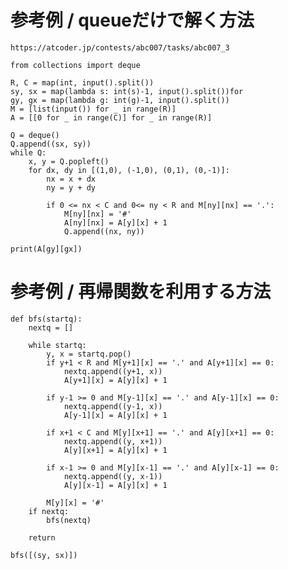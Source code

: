 # 参考例 / queueだけで解く方法
    https://atcoder.jp/contests/abc007/tasks/abc007_3

    from collections import deque

    R, C = map(int, input().split())
    sy, sx = map(lambda s: int(s)-1, input().split())for 
    gy, gx = map(lambda g: int(g)-1, input().split())
    M = [list(input()) for _ in range(R)]
    A = [[0 for _ in range(C)] for _ in range(R)]

    Q = deque()
    Q.append((sx, sy))
    while Q:
        x, y = Q.popleft()
        for dx, dy in [(1,0), (-1,0), (0,1), (0,-1)]:
            nx = x + dx
            ny = y + dy
            
            if 0 <= nx < C and 0<= ny < R and M[ny][nx] == '.':
                M[ny][nx] = '#'
                A[ny][nx] = A[y][x] + 1
                Q.append((nx, ny))

    print(A[gy][gx])


# 参考例 / 再帰関数を利用する方法
    def bfs(startq):
        nextq = []
        
        while startq:
            y, x = startq.pop()
            if y+1 < R and M[y+1][x] == '.' and A[y+1][x] == 0:
                nextq.append((y+1, x))
                A[y+1][x] = A[y][x] + 1 

            if y-1 >= 0 and M[y-1][x] == '.' and A[y-1][x] == 0:
                nextq.append((y-1, x))
                A[y-1][x] = A[y][x] + 1

            if x+1 < C and M[y][x+1] == '.' and A[y][x+1] == 0:
                nextq.append((y, x+1))
                A[y][x+1] = A[y][x] + 1

            if x-1 >= 0 and M[y][x-1] == '.' and A[y][x-1] == 0:
                nextq.append((y, x-1))
                A[y][x-1] = A[y][x] + 1

            M[y][x] = '#'
        if nextq:
            bfs(nextq)

        return 

    bfs([(sy, sx)])